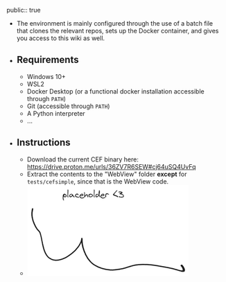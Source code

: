 public:: true

- The environment is mainly configured through the use of a batch file that clones the relevant repos, sets up the Docker container, and gives you access to this wiki as well.
- ## Requirements
	- Windows 10+
	- WSL2
	- Docker Desktop (or a functional docker installation accessible through `PATH`)
	- Git (accessible through `PATH`)
	- A Python interpreter
	- ...
- ## Instructions
	- Download the current CEF binary here: https://drive.proton.me/urls/36ZV7R6SEW#cj64uSQ4UvFq
	- Extract the contents to the "WebView" folder **except** for `tests/cefsimple`, since that is the WebView code.
	- ![image.png](../assets/image_1707596548506_0.png)